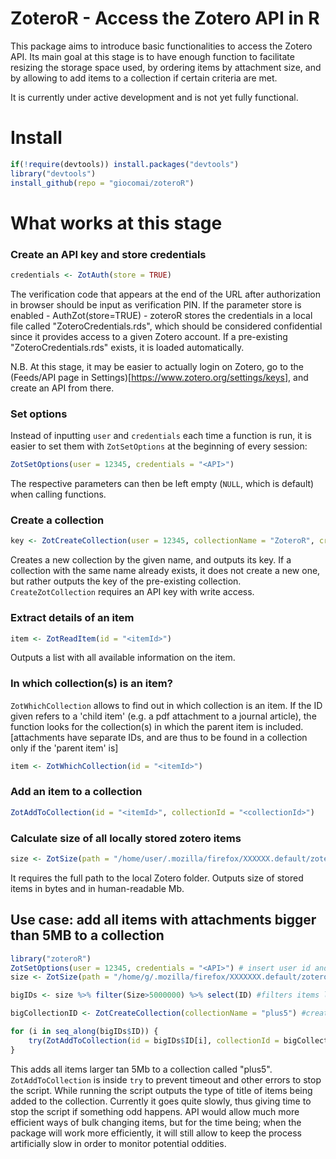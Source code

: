 
<!-- README.md is generated from README.Rmd. Please edit that file -->
ZoteroR - Access the Zotero API in R
====================================

This package aims to introduce basic functionalities to access the Zotero API. Its main goal at this stage is to have enough function to facilitate resizing the storage space used, by ordering items by attachment size, and by allowing to add items to a collection if certain criteria are met.

It is currently under active development and is not yet fully functional.

Install
=======

``` r
if(!require(devtools)) install.packages("devtools")
library("devtools")
install_github(repo = "giocomai/zoteroR")
```

What works at this stage
========================

### Create an API key and store credentials

``` r
credentials <- ZotAuth(store = TRUE)
```

The verification code that appears at the end of the URL after authorization in browser should be input as verification PIN. If the parameter store is enabled - AuthZot(store=TRUE) - zoteroR stores the credentials in a local file called "ZoteroCredentials.rds", which should be considered confidential since it provides access to a given Zotero account. If a pre-existing "ZoteroCredentials.rds" exists, it is loaded automatically.

N.B. At this stage, it may be easier to actually login on Zotero, go to the (Feeds/API page in Settings)\[<https://www.zotero.org/settings/keys>\], and create an API from there.

### Set options

Instead of inputting `user` and `credentials` each time a function is run, it is easier to set them with `ZotSetOptions` at the beginning of every session:

``` r
ZotSetOptions(user = 12345, credentials = "<API>")
```

The respective parameters can then be left empty (`NULL`, which is default) when calling functions.

### Create a collection

``` r
key <- ZotCreateCollection(user = 12345, collectionName = "ZoteroR", credentials = "<API>")
```

Creates a new collection by the given name, and outputs its key. If a collection with the same name already exists, it does not create a new one, but rather outputs the key of the pre-existing collection. `CreateZotCollection` requires an API key with write access.

### Extract details of an item

``` r
item <- ZotReadItem(id = "<itemId>")
```

Outputs a list with all available information on the item.

### In which collection(s) is an item?

`ZotWhichCollection` allows to find out in which collection is an item. If the ID given refers to a 'child item' (e.g. a pdf attachment to a journal article), the function looks for the collection(s) in which the parent item is included. \[attachments have separate IDs, and are thus to be found in a collection only if the 'parent item' is\]

``` r
item <- ZotWhichCollection(id = "<itemId>")
```

### Add an item to a collection

``` r
ZotAddToCollection(id = "<itemId>", collectionId = "<collectionId>")
```

### Calculate size of all locally stored zotero items

``` r
size <- ZotSize(path = "/home/user/.mozilla/firefox/XXXXXX.default/zotero/storage")
```

It requires the full path to the local Zotero folder. Outputs size of stored items in bytes and in human-readable Mb.

Use case: add all items with attachments bigger than 5MB to a collection
------------------------------------------------------------------------

``` r
library("zoteroR")
ZotSetOptions(user = 12345, credentials = "<API>") # insert user id and API credentials
size <- ZotSize(path = "/home/g/.mozilla/firefox/XXXXXXX.default/zotero/storage") # full path to Zotero storage folder

bigIDs <- size %>% filter(Size>5000000) %>% select(ID) #filters items larger than 5MB

bigCollectionID <- ZotCreateCollection(collectionName = "plus5") #creates collection "plus5", and if already existing simply outputs its key

for (i in seq_along(bigIDs$ID)) {
    try(ZotAddToCollection(id = bigIDs$ID[i], collectionId = bigCollectionID))
}
```

This adds all items larger tan 5Mb to a collection called "plus5". `ZotAddToCollection` is inside `try` to prevent timeout and other errors to stop the script. While running the script outputs the type of title of items being added to the collection. Currently it goes quite slowly, thus giving time to stop the script if something odd happens. API would allow much more efficient ways of bulk changing items, but for the time being; when the package will work more efficiently, it will still allow to keep the process artificially slow in order to monitor potential oddities.
